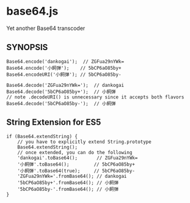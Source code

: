 # base64.js

Yet another Base64 transcoder

## SYNOPSIS

    Base64.encode('dankogai');  // ZGFua29nYWk=
    Base64.encode('小飼弾');    // 5bCP6aO85by+
    Base64.encodeURI('小飼弾'); // 5bCP6aO85by-

    Base64.decode('ZGFua29nYWk=');  // dankogai
    Base64.decode('5bCP6aO85by+');  // 小飼弾
    // note .decodeURI() is unnecessary since it accepts both flavors
    Base64.decode('5bCP6aO85by-');  // 小飼弾

## String Extension for ES5

    if (Base64.extendString) {
        // you have to explicitly extend String.prototype
        Base64.extendString();
        // once extended, you can do the following
        'dankogai'.toBase64();       // ZGFua29nYWk=
        '小飼弾'.toBase64();         // 5bCP6aO85by+
        '小飼弾'.toBase64(true);     // 5bCP6aO85by-
        'ZGFua29nYWk='.fromBase64(); // dankogai
        '5bCP6aO85by+'.fromBase64(); // 小飼弾
        '5bCP6aO85by-'.fromBase64(); // 小飼弾
    }
